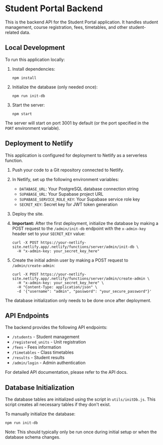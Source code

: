 # Student Portal Backend

This is the backend API for the Student Portal application. It handles student management, course registration, fees, timetables, and other student-related data.

## Local Development

To run this application locally:

1. Install dependencies:
   ```
   npm install
   ```

2. Initialize the database (only needed once):
   ```
   npm run init-db
   ```

3. Start the server:
   ```
   npm start
   ```

The server will start on port 3001 by default (or the port specified in the `PORT` environment variable).

## Deployment to Netlify

This application is configured for deployment to Netlify as a serverless function.

1. Push your code to a Git repository connected to Netlify.

2. In Netlify, set up the following environment variables:
   - `DATABASE_URL`: Your PostgreSQL database connection string
   - `SUPABASE_URL`: Your Supabase project URL
   - `SUPABASE_SERVICE_ROLE_KEY`: Your Supabase service role key
   - `SECRET_KEY`: Secret key for JWT token generation

3. Deploy the site.

4. **Important:** After the first deployment, initialize the database by making a POST request to the `/admin/init-db` endpoint with the `x-admin-key` header set to your `SECRET_KEY` value:
   ```
   curl -X POST https://your-netlify-site.netlify.app/.netlify/functions/server/admin/init-db \
     -H "x-admin-key: your_secret_key_here"
   ```

5. Create the initial admin user by making a POST request to `/admin/create-admin`:
   ```
   curl -X POST https://your-netlify-site.netlify.app/.netlify/functions/server/admin/create-admin \
     -H "x-admin-key: your_secret_key_here" \
     -H "Content-Type: application/json" \
     -d '{"username": "admin", "password": "your_secure_password"}'
   ```

The database initialization only needs to be done once after deployment.

## API Endpoints

The backend provides the following API endpoints:

- `/students` - Student management
- `/registered_units` - Unit registration
- `/fees` - Fees information
- `/timetables` - Class timetables
- `/results` - Student results
- `/admin/login` - Admin authentication

For detailed API documentation, please refer to the API docs.

## Database Initialization

The database tables are initialized using the script in `utils/initDb.js`. This script creates all necessary tables if they don't exist.

To manually initialize the database:

```
npm run init-db
```

Note: This should typically only be run once during initial setup or when the database schema changes.
